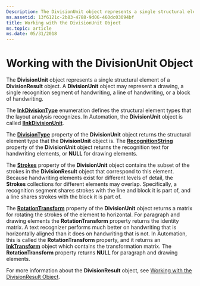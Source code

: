 ```yaml
---
Description: The DivisionUnit object represents a single structural element of a DivisionResult object. A DivisionUnit object may represent a drawing, a single recognition segment of handwriting, a line of handwriting, or a block of handwriting.
ms.assetid: 13f6121c-2b83-4788-9d06-460dc03094bf
title: Working with the DivisionUnit Object
ms.topic: article
ms.date: 05/31/2018
---
```


# Working with the DivisionUnit Object

The **DivisionUnit** object represents a single structural element of a **DivisionResult** object. A **DivisionUnit** object may represent a drawing, a single recognition segment of handwriting, a line of handwriting, or a block of handwriting.

The [**InkDivisionType**](https://msdn.microsoft.com/en-us/library/ms694985(v=VS.85).aspx) enumeration defines the structural element types that the layout analysis recognizes. In Automation, the **DivisionUnit** object is called [**IInkDivisionUnit**](/windows/desktop/api/msinkaut15/nn-msinkaut15-iinkdivisionunit).

The [**DivisionType**](/windows/desktop/api/msinkaut15/nf-msinkaut15-iinkdivisionunit-get_divisiontype) property of the **DivisionUnit** object returns the structural element type that the **DivisionUnit** object is. The [**RecognitionString**](https://msdn.microsoft.com/en-us/library/ms703283(v=VS.85).aspx) property of the **DivisionUnit** object returns the recognition text for handwriting elements, or **NULL** for drawing elements.

The [**Strokes**](/windows/desktop/api/msinkaut15/nf-msinkaut15-iinkdivisionunit-get_strokes) property of the **DivisionUnit** object contains the subset of the strokes in the **DivisionResult** object that correspond to this element. Because handwriting elements exist for different levels of detail, the **Strokes** collections for different elements may overlap. Specifically, a recognition segment shares strokes with the line and block it is part of, and a line shares strokes with the block it is part of.

The [**RotationTransform**](/windows/desktop/api/msinkaut15/nf-msinkaut15-iinkdivisionunit-get_rotationtransform) property of the **DivisionUnit** object returns a matrix for rotating the strokes of the element to horizontal. For paragraph and drawing elements the **RotationTransform** property returns the identity matrix. A text recognizer performs much better on handwriting that is horizontally aligned than it does on handwriting that is not. In Automation, this is called the **RotationTransform** property, and it returns an [**InkTransform**](inktransform-class.md) object which contains the transformation matrix. The **RotationTransform** property returns **NULL** for paragraph and drawing elements.

For more information about the **DivisionResult** object, see [Working with the DivisionResult Object](working-with-the-divisionresult-object.md).

 

 



